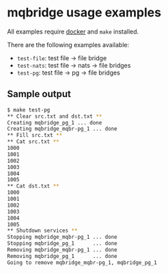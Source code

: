 # mqbridge usage examples

All examples require [docker](http://docker.io) and `make` installed.

There are the following examples available:

* `test-file`: test file -> file bridge
* `test-nats`: test file -> nats -> file bridges
* `test-pg`: test file -> pg -> file bridges

## Sample output

```bash
$ make test-pg
** Clear src.txt and dst.txt **
Creating mqbridge_pg_1 ... done
Creating mqbridge_mqbr-pg_1 ... done
** Fill src.txt **
** Cat src.txt **
1000
1001
1002
1003
1004
1005
** Cat dst.txt **
1000
1001
1002
1003
1004
1005
** Shutdown services **
Stopping mqbridge_mqbr-pg_1 ... done
Stopping mqbridge_pg_1      ... done
Removing mqbridge_mqbr-pg_1 ... done
Removing mqbridge_pg_1      ... done
Going to remove mqbridge_mqbr-pg_1, mqbridge_pg_1
```
